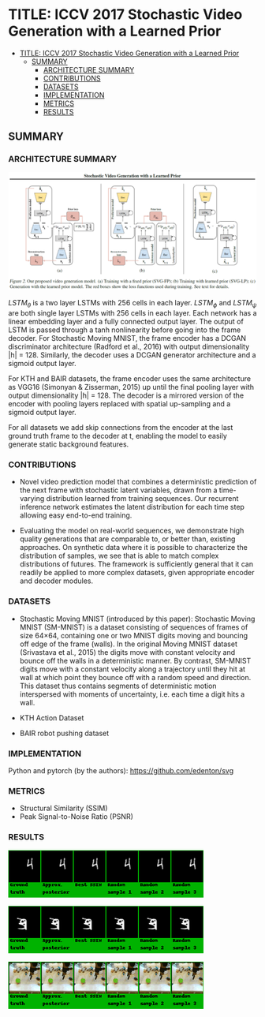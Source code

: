 # TITLE: ICCV 2017 Stochastic Video Generation with a Learned Prior

- [TITLE: ICCV 2017 Stochastic Video Generation with a Learned Prior](#title-iccv-2017-stochastic-video-generation-with-a-learned-prior)
  - [SUMMARY](#summary)
    - [ARCHITECTURE SUMMARY](#architecture-summary)
    - [CONTRIBUTIONS](#contributions)
    - [DATASETS](#datasets)
    - [IMPLEMENTATION](#implementation)
    - [METRICS](#metrics)
    - [RESULTS](#results)

## SUMMARY

### ARCHITECTURE SUMMARY

![architecture.png](images/icml-2018-stochastic-video-generation-with-a-learned-prior/architecture.png "Architecture")

$LSTM_{\theta}$ is a two layer LSTMs with 256 cells in each layer.
$LSTM_{\phi}$ and $LSTM_{\psi}$  are both single layer LSTMs with
256 cells in each layer. Each network has a linear embedding
layer and a fully connected output layer. The output of
LSTM is passed through a tanh nonlinearity before going
into the frame decoder. For Stochastic Moving MNIST, the frame encoder has a
DCGAN discriminator architecture (Radford et al., 2016)
with output dimensionality |h| = 128. Similarly, the decoder
uses a DCGAN generator architecture and a sigmoid output
layer.

For KTH and BAIR datasets, the frame encoder uses the
same architecture as VGG16 (Simonyan & Zisserman, 2015)
up until the final pooling layer with output dimensionality
|h| = 128. The decoder is a mirrored version of the encoder
with pooling layers replaced with spatial up-sampling and
a sigmoid output layer.

For all datasets we add skip connections from the encoder
at the last ground truth frame to the decoder at t, enabling
the model to easily generate static background features.

### CONTRIBUTIONS

- Novel video prediction model that combines a deterministic prediction of the next frame with stochastic latent variables, drawn from a time-varying distribution
learned from training sequences. Our recurrent inference network estimates the latent distribution for each time step allowing easy end-to-end training.

- Evaluating the model on real-world sequences, we demonstrate high quality generations that are comparable to, or better than, existing approaches. On synthetic data where it is possible to characterize the distribution of samples, we see that is
able to match complex distributions of futures. The framework is sufficiently general that it can readily be applied to more complex datasets, given appropriate encoder and
decoder modules.

### DATASETS

- Stochastic Moving MNIST (introduced by this paper): Stochastic Moving MNIST (SM-MNIST) is a dataset consisting of sequences of frames of size 64×64, containing one or two MNIST digits moving and bouncing off edge of the frame (walls). In the original Moving MNIST dataset (Srivastava et al., 2015) the digits move with constant velocity and bounce off the walls in a deterministic manner. By contrast, SM-MNIST digits move with a constant velocity along a trajectory until they hit at wall at which point they bounce off with a random speed and direction. This dataset thus contains segments of deterministic motion interspersed with moments of uncertainty, i.e. each time a digit hits a wall.

- KTH Action Dataset
- BAIR robot pushing dataset

### IMPLEMENTATION

Python and pytorch (by the authors): <https://github.com/edenton/svg>

### METRICS

- Structural Similarity (SSIM)
- Peak Signal-to-Noise Ratio (PSNR)

### RESULTS

![stochastic-moving-mnist-1-digit-results.gif](images/icml-2018-stochastic-video-generation-with-a-learned-prior/stochastic-moving-mnist-1-digit-results.gif "SM-MNIST Results")

![stochastic-moving-mnist-2-digits-results.gif](images/icml-2018-stochastic-video-generation-with-a-learned-prior/stochastic-moving-mnist-2-digits-results.gif "SM-MNIST Results")

![bair-results.gif](images/icml-2018-stochastic-video-generation-with-a-learned-prior/bair-results.gif "SM-MNIST Results")

